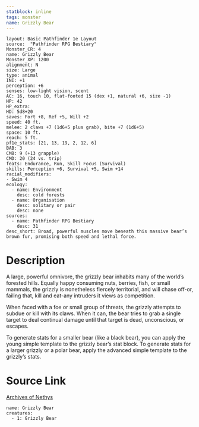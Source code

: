 ```yaml
---
statblock: inline
tags: monster
name: Grizzly Bear
---
```

```statblock
layout: Basic Pathfinder 1e Layout
source:  "Pathfinder RPG Bestiary"
Monster_CR: 4
name: Grizzly Bear
Monster_XP: 1200
alignment: N
size: Large
type: animal
INI: +1
perception: +6
senses: low-light vision, scent
AC: 16, touch 10, flat-footed 15 (dex +1, natural +6, size -1)
HP: 42
HP_extra: 
HD: 5d8+20
saves: Fort +8, Ref +5, Will +2
speed: 40 ft.
melee: 2 claws +7 (1d6+5 plus grab), bite +7 (1d6+5)
space: 10 ft.
reach: 5 ft.
pf1e_stats: [21, 13, 19, 2, 12, 6]
BAB: 3
CMB: 9 (+13 grapple)
CMD: 20 (24 vs. trip)
feats: Endurance, Run, Skill Focus (Survival)
skills: Perception +6, Survival +5, Swim +14
racial_modifiers:
- Swim 4
ecology:
  - name: Environment
    desc: cold forests
  - name: Organisation
    desc: solitary or pair
    desc: none
sources:
  - name: Pathfinder RPG Bestiary
    desc: 31
desc_short: Broad, powerful muscles move beneath this massive bear’s brown fur, promising both speed and lethal force.
```
# Description
A large, powerful omnivore, the grizzly bear inhabits many of the world’s forested hills. Equally happy consuming nuts, berries, fish, or small mammals, the grizzly is nonetheless fiercely territorial, and will chase off-or, failing that, kill and eat-any intruders it views as competition.

When faced with a foe or small group of threats, the grizzly attempts to subdue or kill with its claws. When it can, the bear tries to grab a single target to deal continual damage until that target is dead, unconscious, or escapes.

To generate stats for a smaller bear (like a black bear), you can apply the young simple template to the grizzly bear’s stat block. To generate stats for a larger grizzly or a polar bear, apply the advanced simple template to the grizzly’s stats.
# Source Link
[Archives of Nethys](https://aonprd.com/MonsterDisplay.aspx?ItemName=Grizzly%20Bear)
```encounter-table
name: Grizzly Bear
creatures:
  - 1: Grizzly Bear
```

